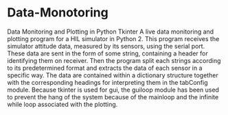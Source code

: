# Data-Monotoring
Data Monitoring and Plotting in Python Tkinter
A live data monitoring and plotting program for a HIL simulator in Python 2.
This program receives the simulator attitude data, measured by its sensors, using the serial port.
These data are sent in the form of some string, containing a header for identifying them on receiver.
Then the program split each strings according to its predetermined format and extracts the data of each sensor in a specific way.
The data are contained within a dictionary structure together with the corresponding headings for interpreting them in the tabConfig module.
Because tkinter is used for gui, the guiloop module has been used to prevent the hang of the system because of the mainloop and the infinite while loop associated with the plotting.
